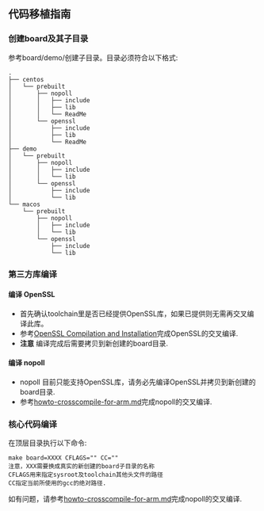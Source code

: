 ## 代码移植指南

### 创建board及其子目录

参考board/demo/创建子目录。目录必须符合以下格式:
```shell
.
├── centos
│   └── prebuilt
│       ├── nopoll
│       │   ├── include
│       │   ├── lib
│       │   └── ReadMe
│       └── openssl
│           ├── include
│           ├── lib
│           └── ReadMe
├── demo
│   └── prebuilt
│       ├── nopoll
│       │   ├── include
│       │   └── lib
│       └── openssl
│           ├── include
│           └── lib
└── macos
    └── prebuilt
        ├── nopoll
        │   ├── include
        │   └── lib
        └── openssl
            ├── include
            └── lib

```

### 第三方库编译

#### 编译 OpenSSL

* 首先确认toolchain里是否已经提供OpenSSL库，如果已提供则无需再交叉编译此库。
* 参考[OpenSSL Compilation and Installation](https://wiki.openssl.org/index.php/Compilation_and_Installation#ARM)完成OpenSSL的交叉编译.
* **注意** 编译完成后需要拷贝到新创建的board目录.

#### 编译 nopoll

* nopoll 目前只能支持OpenSSL库，请务必先编译OpenSSL并拷贝到新创建的board目录.
* 参考[howto-crosscompile-for-arm.md](https://github.com/alibaba/iot_remote_access/tree/master/docs/howto-crosscompile-for-arm.md)完成nopoll的交叉编译.

### 核心代码编译

在顶层目录执行以下命令:
```shell
make board=XXXX CFLAGS="" CC=""
注意，XXX需要换成真实的新创建的board子目录的名称
CFLAGS用来指定sysroot及toolchain其他头文件的路径
CC指定当前所使用的gcc的绝对路径.
```

如有问题，请参考[howto-crosscompile-for-arm.md](https://github.com/alibaba/iot_remote_access/tree/master/docs/howto-crosscompile-for-arm.md)完成nopoll的交叉编译.

